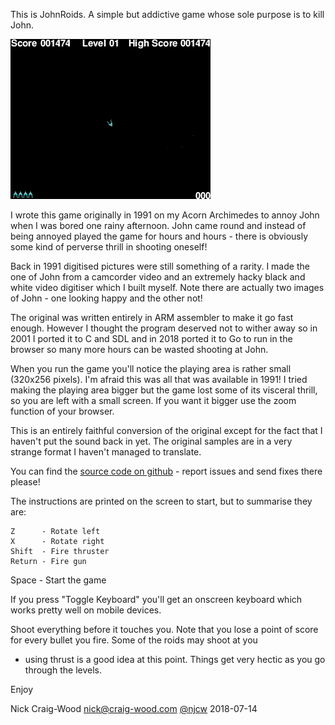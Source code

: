 This is JohnRoids.  A simple but addictive game whose sole purpose
is to kill John.

![Johnroids GIF](johnroids.gif "Johnroids in action")

I wrote this game originally in 1991 on my Acorn Archimedes to
annoy John when I was bored one rainy afternoon.  John came round and
instead of being annoyed played the game for hours and hours - there
is obviously some kind of perverse thrill in shooting oneself!

Back in 1991 digitised pictures were still something of a rarity.
I made the one of John from a camcorder video and an extremely hacky
black and white video digitiser which I built myself.  Note there are
actually two images of John - one looking happy and the other not!

The original was written entirely in ARM assembler to make it go
fast enough.  However I thought the program deserved not to wither
away so in 2001 I ported it to C and SDL and in 2018 ported it to Go
to run in the browser so many more hours can be wasted shooting at
John.

When you run the game you'll notice the playing area is rather
small (320x256 pixels).  I'm afraid this was all that was available in
1991!  I tried making the playing area bigger but the game lost some
of its visceral thrill, so you are left with a small screen.  If you
want it bigger use the zoom function of your browser.

This is an entirely faithful conversion of the original except for the
fact that I haven't put the sound back in yet.  The original samples
are in a very strange format I haven't managed to translate.

You can find the <a href="https://github.com/ncw/johnroids">source
code on github</a> - report issues and send fixes there please!

The instructions are printed on the screen to start, but to summarise
they are:

    Z      - Rotate left
    X      - Rotate right
    Shift  - Fire thruster
    Return - Fire gun
   Space  - Start the game

If you press "Toggle Keyboard" you'll get an onscreen keyboard
which works pretty well on mobile devices.

Shoot everything before it touches you. Note that you lose a point
of score for every bullet you fire. Some of the roids may shoot at you
- using thrust is a good idea at this point.  Things get very hectic
as you go through the levels.

Enjoy

Nick Craig-Wood
nick@craig-wood.com
[@njcw](https://twitter.com/njcw)
2018-07-14
